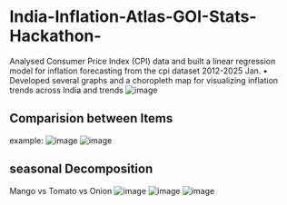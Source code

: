 # India-Inflation-Atlas-GOI-Stats-Hackathon-
Analysed Consumer Price Index (CPI) data and built a linear regression model for inflation forecasting from the cpi dataset 2012-2025 Jan. • Developed several graphs and a choropleth map for visualizing inflation trends across India and trends
![image](https://github.com/user-attachments/assets/775c12a7-1249-47c4-991d-aa63bf2f715e)

## Comparision between Items
example:
![image](https://github.com/user-attachments/assets/8028c766-9a29-4c3c-ab9a-754852776e18)
![image](https://github.com/user-attachments/assets/fc533154-902b-4972-ba05-0bb4c223666a)

## seasonal Decomposition
Mango vs Tomato vs Onion
![image](https://github.com/user-attachments/assets/cb4e078d-491b-4f2e-9095-2bb2a5dc709b)
![image](https://github.com/user-attachments/assets/5e167cf0-7a37-41b4-b551-92d60327479e)
![image](https://github.com/user-attachments/assets/d4d32b42-437d-45d9-a82a-4302f9e29e23)
